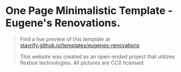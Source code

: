 # One Page Minimalistic Template - Eugene's Renovations.

>Find a live preview of this template at [stavrify.github.io/templates/eugenes-renovations](https://stavrify.github.io/templates/eugenes-renovations/)
>
>This website was created as an open-ended project that utilizes flexbox technologies.
>All pictures are CC0 licensed.

